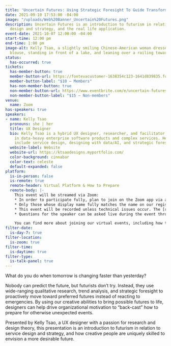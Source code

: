 ```yaml
---
title: 'Uncertain Futures: Using Strategic Foresight To Guide Transformation'
date: 2021-09-10 17:53:00 -04:00
image: "/uploads/Web%20Banner_Uncertain%20Futures.png"
description: Uncertain Futures is an introduction to futurism in relation to service
  design and strategy, and the real life application.
event-date: 2021-10-07 12:00:00 -04:00
start-time: 12:00 pm
end-time: 1:00 pm
image-alt: Kelly Tsao, a slightly smiling Chinese-American woman dressed in a professional
  blouse, standing in front of a lake, and leaning over a railing towards the camera.
status:
  has-occurred: true
tickets:
  has-member-button: true
  member-button-url: https://fontevacustomer-1638354c123-1641d839835.force.com/services/oauth2/authorize?client_id=3MVG9nthuDc9owbcOq7_07W.HriOQQPWTbMkrpOla.ajDQlTHf4_uby_mhwylcX.mJBU2O2SppTiZMS0J_HJd&response_type=code&redirect_uri=https://ikit.aiga.org/ikit_national_util/ikit-national-util-sso-redirect/&state=https%3A%2F%2Fdc.aiga.org%2F%3Fpost_type%3Dikit_event%26p%3D447811%26redirect_source%3Deventbrite_register
  member-button-label: "$10 — Members"
  has-non-member-button: true
  non-member-button-url: https://www.eventbrite.com/e/uncertain-futures-using-strategic-foresight-to-guide-transformation-tickets-170374101524
  non-member-button-label: "$15 — Non-members"
venue:
  name: Zoom
has-speakers: true
speakers:
- name: Kelly Tsao
  pronouns: she | her
  title: UX Designer
  bio: Kelly Tsao is a hybrid UX designer, researcher, and facilitator with experience
    in data-heavy enterprise software products and complex services. Her interests
    include service design, designing with data/AI, and strategic foresight.
  website-label: Website
  website-url: https://ktsaodesigns.myportfolio.com/
  color-background: cinnabar
  color-text: celeste
  default-expanded: false
platform:
  is-in-person: false
  is-remote: true
  remote-header: Virtual Platform & How to Prepare
  remote-body: |-
    This event will be streamed via Zoom:
    * In order to participate fully, plan to join on the Zoom app via a computer, tablet, or mobile device with enough bandwidth to support viewing video.
    * Only those whose display name fully matches the name on our registration list will be admitted from the waiting room, in order to ensure only those who have registered for the event are able to attend — and to create space for intimate conversations.
    * This event will be recorded unless technical issues occur. The [recordings will be shared in the AIGA DC recordings archive](https://dc.aiga.org/introducing-the-aiga-dc-event-recordings-archive/) for AIGA members to rewatch or catch up on at a later date. *(You can [register for a membership](https://dc.aiga.org/membership/membership-rates/) on our website for just $50 for a year.)*
    * Questions for the speaker can be asked live during the event through the chat.

    You can find more about joining our virtual events, including how to connect, directions to troubleshoot, and information about our refund policy in our [FAQs](https://dcdesignweek.org/faqs/).
filter-date:
  is-day-7: true
filter-location:
  is-zoom: true
filter-time:
  is-daytime: true
filter-type:
  is-talk-panel: true
---
```


What do you do when tomorrow is changing faster than yesterday? 

Nobody can predict the future, but futurists don’t try. Instead, they use wide-ranging qualitative research, trend analysis, and strategic foresight to proactively move toward preferred futures instead of reacting to emergencies. By using our creative abilities to bring possible futures to life, designers can help drive organizational motivation to “back-cast” how to prepare for otherwise unexpected events. 

Presented by Kelly Tsao, a UX designer with a passion for research and design theory,  this presentation is an introduction to futurism in relation to service design and strategy, and how creative people are uniquely skilled to envision a more desirable future.